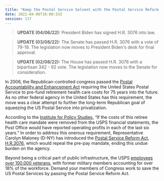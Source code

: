 ```yaml
---
title: "Keep the Postal Service Solvent with the Postal Service Reform Act - Signed into Law"
date: 2022-04-06T16:00:53Z
session: 117
---
```

>**UPDATE (04/06/22):** President Biden has signed H.R. 3076 into law. 

>**UPDATE (03/08/22):** The Senate has passed H.R. 3076 with a vote of 79-19. The legislation now moves to President Biden's desk for final approval. 

>**UPDATE (02/08/22):** The House has passed H.R. 3076 with a bipartisan 342 - 92 vote. The legislation now moves to the Senate for consideration. 

In 2006, the Republican-controlled congress passed the [Postal Accountability and Enhancement Act](https://en.wikipedia.org/wiki/Postal_Accountability_and_Enhancement_Act) requiring the United States Postal Service to pre-fund retirement health care costs for 75 years into the future. As no other federal agency in the United States has this requirement, the move was a clear attempt to further the long-term Republican goal of squeezing the US Postal Service into privatization.

According to the [Institute for Policy Studies,](https://ips-dc.org/how-congress-manufactured-a-postal-crisis-and-how-to-fix-it/) “If the costs of this retiree health care mandate were removed from the USPS financial statements, the Post Office would have reported operating profits in each of the last six years.” In order to address this onerous requirement, Representative  Carolyn Maloney (D-NY) has introduced the [Postal Service Reform Act,](https://www.npr.org/sections/health-shots/2022/02/24/1082248921/postal-service-reform-act-medicare) [H.R.3076,](https://www.congress.gov/bill/117th-congress/house-bill/3076) which would repeal the pre-pay mandate, ending this undue burden on the agency. 

Beyond being a critical part of public infrastructure, the USPS [employees over 100,000 veterans,](https://inequality.org/research/usps-veterans/) with former military members accounting for over 18% of the workforce. Demand your members of Congress work to save the US Postal Services by passing the Postal Service Reform Act.
